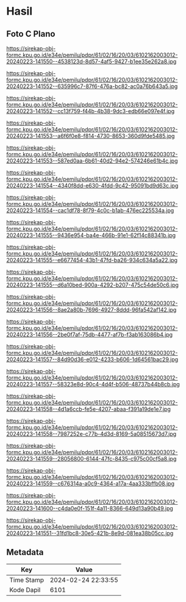# Hasil

## Foto C Plano

https://sirekap-obj-formc.kpu.go.id/e34e/pemilu/pdpr/61/02/16/20/03/6102162003012-20240223-141550--4538123d-8d57-4af5-9427-b1ee35e262a8.jpg

https://sirekap-obj-formc.kpu.go.id/e34e/pemilu/pdpr/61/02/16/20/03/6102162003012-20240223-141552--635996c7-87f6-476a-bc82-ac0a76b643a5.jpg

https://sirekap-obj-formc.kpu.go.id/e34e/pemilu/pdpr/61/02/16/20/03/6102162003012-20240223-141552--cc13f759-f44b-4b38-9dc3-edb66e097e4f.jpg

https://sirekap-obj-formc.kpu.go.id/e34e/pemilu/pdpr/61/02/16/20/03/6102162003012-20240223-141553--a6f6f0e8-f814-4730-8653-360d9fde5485.jpg

https://sirekap-obj-formc.kpu.go.id/e34e/pemilu/pdpr/61/02/16/20/03/6102162003012-20240223-141553--587ed0aa-6b61-40d2-94e2-574246e61b4c.jpg

https://sirekap-obj-formc.kpu.go.id/e34e/pemilu/pdpr/61/02/16/20/03/6102162003012-20240223-141554--4340f8dd-e630-4fdd-9c42-95091bd9d63c.jpg

https://sirekap-obj-formc.kpu.go.id/e34e/pemilu/pdpr/61/02/16/20/03/6102162003012-20240223-141554--cac1df78-8f79-4c0c-b1ab-476ec225534a.jpg

https://sirekap-obj-formc.kpu.go.id/e34e/pemilu/pdpr/61/02/16/20/03/6102162003012-20240223-141555--9436e954-ba4e-466b-91e1-62f14c88341b.jpg

https://sirekap-obj-formc.kpu.go.id/e34e/pemilu/pdpr/61/02/16/20/03/6102162003012-20240223-141555--e6677454-43b1-47fd-ba26-934c634a5a22.jpg

https://sirekap-obj-formc.kpu.go.id/e34e/pemilu/pdpr/61/02/16/20/03/6102162003012-20240223-141555--d6a10bed-900a-4292-b207-475c54de50c6.jpg

https://sirekap-obj-formc.kpu.go.id/e34e/pemilu/pdpr/61/02/16/20/03/6102162003012-20240223-141556--8ae2a80b-7696-4927-8ddd-96fa542af142.jpg

https://sirekap-obj-formc.kpu.go.id/e34e/pemilu/pdpr/61/02/16/20/03/6102162003012-20240223-141556--2be0f7af-75db-4477-af7b-f3ab163086b4.jpg

https://sirekap-obj-formc.kpu.go.id/e34e/pemilu/pdpr/61/02/16/20/03/6102162003012-20240223-141557--84d90d36-e012-4233-b606-1d64561bac29.jpg

https://sirekap-obj-formc.kpu.go.id/e34e/pemilu/pdpr/61/02/16/20/03/6102162003012-20240223-141557--58323e8d-90c4-4d4f-b506-48737b44b8cb.jpg

https://sirekap-obj-formc.kpu.go.id/e34e/pemilu/pdpr/61/02/16/20/03/6102162003012-20240223-141558--4d1a6ccb-fe5e-4207-abaa-f391a19de1e7.jpg

https://sirekap-obj-formc.kpu.go.id/e34e/pemilu/pdpr/61/02/16/20/03/6102162003012-20240223-141558--7987252e-c77b-4d3d-8169-5a08515673d7.jpg

https://sirekap-obj-formc.kpu.go.id/e34e/pemilu/pdpr/61/02/16/20/03/6102162003012-20240223-141559--28056800-6144-47fc-8435-c975c00cf5a8.jpg

https://sirekap-obj-formc.kpu.go.id/e34e/pemilu/pdpr/61/02/16/20/03/6102162003012-20240223-141559--c676314a-a0c9-4364-a17a-4aa333bffb08.jpg

https://sirekap-obj-formc.kpu.go.id/e34e/pemilu/pdpr/61/02/16/20/03/6102162003012-20240223-141600--c4da0e0f-151f-4a11-8366-649d13a90b49.jpg

https://sirekap-obj-formc.kpu.go.id/e34e/pemilu/pdpr/61/02/16/20/03/6102162003012-20240223-141551--31fd1bc8-30e5-421b-8e9d-081ea38b05cc.jpg


## Metadata

| Key        | Value               |
| ---------- | ------------------- |
| Time Stamp | 2024-02-24 22:33:55 |
| Kode Dapil | 6101                |




